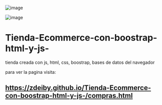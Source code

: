 ![image](https://user-images.githubusercontent.com/111442309/223625083-c6507b66-1276-4cef-b5e8-023f2b2942e5.png)


![image](https://user-images.githubusercontent.com/111442309/223624871-430d9823-25f4-4653-aa42-b7303b598185.png)


# Tienda-Ecommerce-con-boostrap-html-y-js-
tienda creada con js, html, css, boostrap, bases de datos del navegador

para ver la pagina visita:
## https://zdeiby.github.io/Tienda-Ecommerce-con-boostrap-html-y-js-/compras.html
